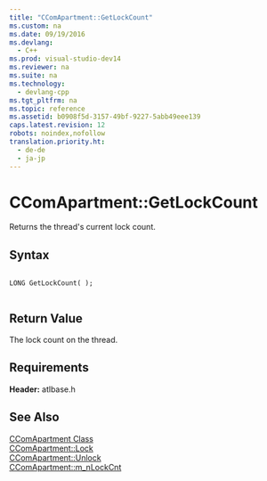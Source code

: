 ```yaml
---
title: "CComApartment::GetLockCount"
ms.custom: na
ms.date: 09/19/2016
ms.devlang: 
  - C++
ms.prod: visual-studio-dev14
ms.reviewer: na
ms.suite: na
ms.technology: 
  - devlang-cpp
ms.tgt_pltfrm: na
ms.topic: reference
ms.assetid: b0908f5d-3157-49bf-9227-5abb49eee139
caps.latest.revision: 12
robots: noindex,nofollow
translation.priority.ht: 
  - de-de
  - ja-jp
---
```

# CComApartment::GetLockCount
Returns the thread's current lock count.  
  
## Syntax  
  
```  
  
LONG GetLockCount( );  
  
```  
  
## Return Value  
 The lock count on the thread.  
  
## Requirements  
 **Header:** atlbase.h  
  
## See Also  
 [CComApartment Class](../vs140/CComApartment-Class.md)   
 [CComApartment::Lock](../vs140/CComApartment--Lock.md)   
 [CComApartment::Unlock](../vs140/CComApartment--Unlock.md)   
 [CComApartment::m_nLockCnt](../vs140/CComApartment--m_nLockCnt.md)